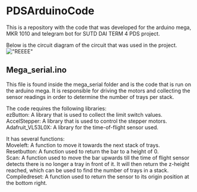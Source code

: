 # PDSArduinoCode
This is a repository with the code that was developed for the arduino mega, MKR 1010 and telegram bot for SUTD DAI TERM 4 PDS project.

Below is the circuit diagram of the circuit that was used in the project.
!["REEEE"](https://github.com/Shockbob17/PDSArduinoCode/blob/main/Circuit_Diagram.png?raw=true)

## Mega_serial.ino
This file is found inside the mega_serial folder and is the code that is run on the arduino mega.
It is responsible for driving the motors and collecting the sensor readings in order to determine the number of trays per stack.

The code requires the following libraries: <br>
ezButton: A library that is used to collect the limit switch values. <br>
AccelStepper: A library that is used to control the stepper motors. <br>
Adafruit_VL53L0X: A library for the time-of-flight sensor used. <br>

It has several functions:<br>
Moveleft: A function to move it towards the next stack of trays. <br>
Resetbutton: A function used to return the bar to a height of 0.<br>
Scan: A function used to move the bar upwards till the time of flight sensor detects there is no longer a tray in front of it. It will then return the z-height reached, which can be used to find the number of trays in a stack. <br>
Compiledreset: A function used to return the sensor to its origin position at the bottom right.	
